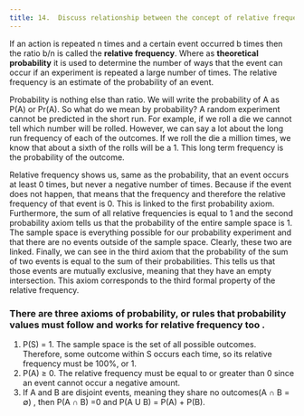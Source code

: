 ```yaml
---
title: 14.  Discuss relationship between the concept of relative frequency and probability. Note. How defining axioms of probability do correspond to actual properties of the relative frequency
---
```


If an action is repeated n times and a certain event occurred b times then the ratio b/n is called the **relative frequency**.
Where as **theoretical probability** it is used to determine the number of ways that the event can occur if an experiment is repeated a large number of times. The relative frequency is an estimate of the probability of an event.

Probability is nothing else than ratio. We will write the probability of A as P(A) or Pr(A). So
what do we mean by probability? A random experiment cannot be predicted in the short run. For example, if
we roll a die we cannot tell which number will be rolled. However, we can say a lot about the long run
frequency of each of the outcomes. If we roll the die a million times, we know that about a sixth of the rolls will
be a 1. This long term frequency is the probability of the outcome.

Relative frequency shows us, same as the probability, that an event occurs at least 0 times, but never a negative number of times. Because if the event does not happen, that means that the frequency and therefore the relative frequency of that event is 0. This is linked to the first probability axiom. Furthermore, the sum of all relative frequencies is equal to 1 and the second probability axiom tells us that the probability of the entire sample space is 1. The sample space is everything possible for our probability experiment and that there are no events outside of the sample space. Clearly, these two are linked. Finally, we can see in the third axiom that the probability of the sum of two events is equal to the sum of their probabilities. This tells us that those events are mutually exclusive, meaning that they have an empty intersection. This axiom corresponds to the third formal property of the relative frequency.

### There are three axioms of probability, or rules that probability values must follow and works for relative frequency too .
1. P(S) = 1. The sample space is the set of all possible outcomes. Therefore, some outcome within S
occurs each time, so its relative frequency must be 100%, or 1.
2. P(A) ≥ 0. The relative frequency must be equal to or greater than 0 since an event cannot occur a
negative amount.
3. If A and B are disjoint events, meaning they share no outcomes(A ∩ B = ∅)
, then P(A ∩ B) =0 and P(A U B) = P(A) + P(B). 


